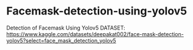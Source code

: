 # Facemask-detection-using-yolov5
Detection of Facemask Using Yolov5
DATASET:
https://www.kaggle.com/datasets/deepakat002/face-mask-detection-yolov5?select=face_mask_detection_yolov5
